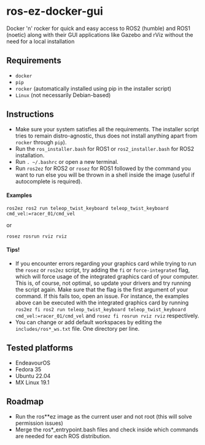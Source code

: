 # ros-ez-docker-gui
Docker 'n' rocker for quick and easy access to ROS2 (humble) and ROS1 (noetic) along with their GUI applications like Gazebo and rViz without the need for a local installation

## Requirements

* `docker`
* `pip`
* `rocker` (automatically installed using pip in the installer script)
* `Linux` (not necessarily Debian-based)

## Instructions
* Make sure your system satisfies all the requirements. The installer script tries to remain distro-agnostic, thus does not install anything apart from `rocker` through `pip`).
* Run the `ros_installer.bash` for ROS1 or `ros2_installer.bash` for ROS2 installation.
* Run `. ~/.bashrc` or open a new terminal.
* Run `ros2ez` for ROS2 or `rosez` for ROS1 followed by the command you want to run else you will be thrown in a shell inside the image (useful if autocomplete is required).

#### Examples

`ros2ez ros2 run teleop_twist_keyboard teleop_twist_keyboard cmd_vel:=racer_01/cmd_vel`

or

`rosez rosrun rviz rviz`

#### Tips!
* If you encounter errors regarding your graphics card while trying to run the `rosez` or `ros2ez` script, try adding the `fi` or `force-integrated` flag, which will force usage of the integrated graphics card of your computer. This is, of course, not optimal, so update your drivers and try running the script again. Make sure that the flag is the first argument of your command. If this fails too, open an issue. For instance, the examples above can be executed with the integrated graphics card by running `ros2ez fi ros2 run teleop_twist_keyboard teleop_twist_keyboard cmd_vel:=racer_01/cmd_vel` and `rosez fi rosrun rviz rviz` respectively.
* You can change or add default workspaces by editing the `includes/ros*_ws.txt` file. One directory per line.

## Tested platforms
* EndeavourOS
* Fedora 35
* Ubuntu 22.04
* MX Linux 19.1

## Roadmap
* Run the ros*\*ez image as the current user and not root (this will solve permission issues)
* Merge the ros\*_entrypoint.bash files and check inside which commands are needed for each ROS distribution.
